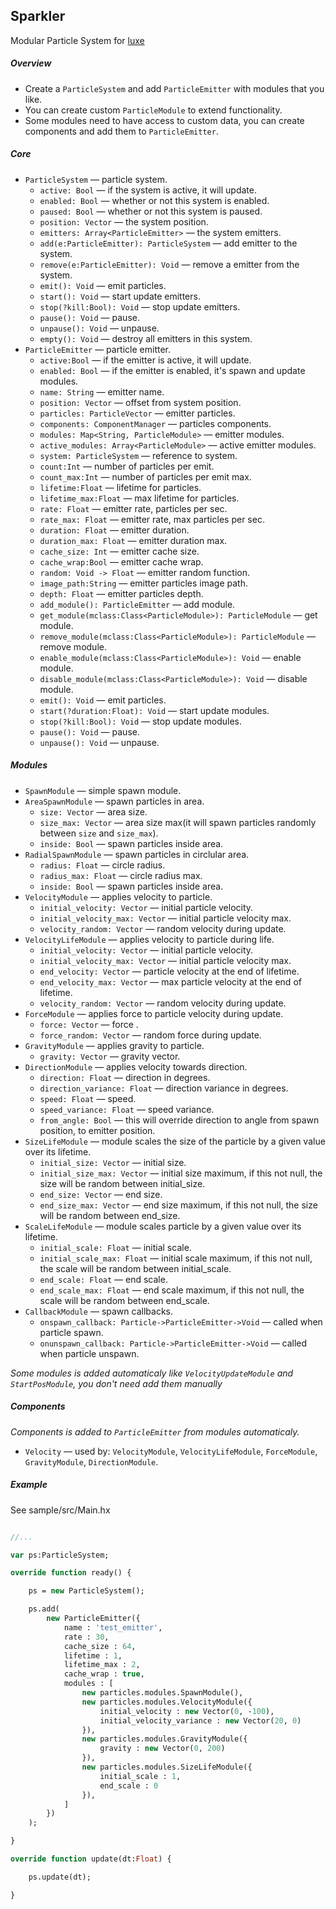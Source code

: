 ## Sparkler  
Modular Particle System for [luxe](https://github.com/underscorediscovery/luxe)  

##### Overview  
* Create a `ParticleSystem` and add `ParticleEmitter` with modules that you like.
* You can create custom `ParticleModule` to extend functionality.
* Some modules need to have access to custom data, you can create components and add them to `ParticleEmitter`.  

##### Core
* `ParticleSystem` — particle system.
	* `active: Bool` — if the system is active, it will update.
	* `enabled: Bool` — whether or not this system is enabled.
	* `paused: Bool` — whether or not this system is paused.
	* `position: Vector` — the system position.
	* `emitters: Array<ParticleEmitter>` — the system emitters.
	* `add(e:ParticleEmitter): ParticleSystem` — add emitter to the system.
	* `remove(e:ParticleEmitter): Void` — remove a emitter from the system.
	* `emit(): Void` — emit particles.
	* `start(): Void` — start update emitters.
	* `stop(?kill:Bool): Void` — stop update emitters.
	* `pause(): Void` — pause.
	* `unpause(): Void` — unpause.
	* `empty(): Void` — destroy all emitters in this system.
* `ParticleEmitter` — particle emitter.
	* `active:Bool` — if the emitter is active, it will update.
	* `enabled: Bool` — if the emitter is enabled, it's spawn and update modules.
	* `name: String` — emitter name.
	* `position: Vector` — offset from system position.
	* `particles: ParticleVector` — emitter particles.
	* `components: ComponentManager` — particles components.
	* `modules: Map<String, ParticleModule>` — emitter modules.
	* `active_modules: Array<ParticleModule>` — active emitter modules.
	* `system: ParticleSystem` — reference to system.
	* `count:Int` — number of particles per emit.
	* `count_max:Int` — number of particles per emit max.
	* `lifetime:Float` — lifetime for particles.
	* `lifetime_max:Float` — max lifetime for particles.
	* `rate: Float` — emitter rate, particles per sec.
	* `rate_max: Float` — emitter rate, max particles per sec.
	* `duration: Float` — emitter duration.
	* `duration_max: Float` — emitter duration max.
	* `cache_size: Int` — emitter cache size.
	* `cache_wrap:Bool` — emitter cache wrap.
	* `random: Void -> Float` — emitter random function.
	* `image_path:String` — emitter particles image path.
	* `depth: Float` — emitter particles depth.
	* `add_module(): ParticleEmitter` — add module.
	* `get_module(mclass:Class<ParticleModule>): ParticleModule` — get module.
	* `remove_module(mclass:Class<ParticleModule>): ParticleModule` — remove module.
	* `enable_module(mclass:Class<ParticleModule>): Void` — enable module.
	* `disable_module(mclass:Class<ParticleModule>): Void` — disable module.
	* `emit(): Void` — emit particles.
	* `start(?duration:Float): Void` — start update modules.
	* `stop(?kill:Bool): Void` — stop update modules.
	* `pause(): Void` — pause.
	* `unpause(): Void` — unpause.

##### Modules
* `SpawnModule` — simple spawn module.
* `AreaSpawnModule` — spawn particles in area.
	* `size: Vector` — area size.
	* `size_max: Vector` — area size max(it will spawn particles randomly between `size` and `size_max`).
	* `inside: Bool` — spawn particles inside area.
* `RadialSpawnModule` — spawn particles in circlular area.
	* `radius: Float` — circle radius.
	* `radius_max: Float` — circle radius max.
	* `inside: Bool` — spawn particles inside area.
* `VelocityModule` — applies velocity to particle.
	* `initial_velocity: Vector` — initial particle velocity.
	* `initial_velocity_max: Vector` — initial particle velocity max.
	* `velocity_random: Vector` — random velocity during update.
* `VelocityLifeModule` — applies velocity to particle during life.
	* `initial_velocity: Vector` — initial particle velocity.
	* `initial_velocity_max: Vector` — initial particle velocity max.
	* `end_velocity: Vector` — particle velocity at the end of lifetime.
	* `end_velocity_max: Vector` — max particle velocity at the end of lifetime.
	* `velocity_random: Vector` — random velocity during update.
* `ForceModule` — applies force to particle velocity during update.
	* `force: Vector` — force .
	* `force_random: Vector` — random force during update.
* `GravityModule` — applies gravity to particle.
	* `gravity: Vector` — gravity vector.
* `DirectionModule` — applies velocity towards direction.
	* `direction: Float` — direction in degrees.
	* `direction_variance: Float` — direction variance in degrees.
	* `speed: Float` — speed.
	* `speed_variance: Float` — speed variance.
	* `from_angle: Bool` — this will override direction to angle from spawn position, to emitter position.
* `SizeLifeModule` — module scales the size of the particle by a given value over its lifetime.
	* `initial_size: Vector` — initial size.
	* `initial_size_max: Vector` — initial size maximum, if this not null, the size will be random between initial_size.
	* `end_size: Vector` — end size.
	* `end_size_max: Vector` — end size maximum, if this not null, the size will be random between end_size.
* `ScaleLifeModule` — module scales particle by a given value over its lifetime.
	* `initial_scale: Float` — initial scale.
	* `initial_scale_max: Float` — initial scale maximum, if this not null, the scale will be random between initial_scale.
	* `end_scale: Float` — end scale.
	* `end_scale_max: Float` — end scale maximum, if this not null, the scale will be random between end_scale.
* `CallbackModule` — spawn callbacks.
	* `onspawn_callback: Particle->ParticleEmitter->Void` — called when particle spawn.
	* `onunspawn_callback: Particle->ParticleEmitter->Void` — called when particle unspawn.

*Some modules is added automaticaly like `VelocityUpdateModule` and `StartPosModule`, you don't need add them manually*


##### Components
*Components is added to `ParticleEmitter` from modules automaticaly.*
* `Velocity` — used by: `VelocityModule`, `VelocityLifeModule`, `ForceModule`, `GravityModule`, `DirectionModule`.

##### Example  
See sample/src/Main.hx

```haxe

//...

var ps:ParticleSystem;

override function ready() {

	ps = new ParticleSystem();

	ps.add( 
		new ParticleEmitter({
			name : 'test_emitter', 
			rate : 30,
			cache_size : 64,
			lifetime : 1,
			lifetime_max : 2,
			cache_wrap : true,
			modules : [
				new particles.modules.SpawnModule(),
				new particles.modules.VelocityModule({
					initial_velocity : new Vector(0, -100),
					initial_velocity_variance : new Vector(20, 0)
				}),
				new particles.modules.GravityModule({
					gravity : new Vector(0, 200)
				}),
				new particles.modules.SizeLifeModule({
					initial_scale : 1,
					end_scale : 0
				}),
			]
		})
	);

}

override function update(dt:Float) {

	ps.update(dt);

}


```

